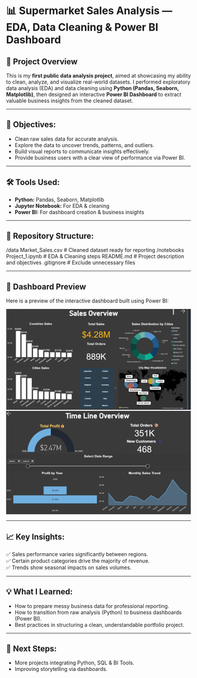 # 📊 Supermarket Sales Analysis — EDA, Data Cleaning & Power BI Dashboard

## 🚀 Project Overview
This is my **first public data analysis project**, aimed at showcasing my ability to clean, analyze, and visualize real-world datasets. I performed exploratory data analysis (EDA) and data cleaning using **Python (Pandas, Seaborn, Matplotlib)**, then designed an interactive **Power BI Dashboard** to extract valuable business insights from the cleaned dataset.

---

## 🎯 Objectives:
- Clean raw sales data for accurate analysis.
- Explore the data to uncover trends, patterns, and outliers.
- Build visual reports to communicate insights effectively.
- Provide business users with a clear view of performance via Power BI.

---

## 🛠 Tools Used:
- **Python:** Pandas, Seaborn, Matplotlib
- **Jupyter Notebook:** For EDA & cleaning
- **Power BI:** For dashboard creation & business insights

---

## 📂 Repository Structure:
/data
Market_Sales.csv # Cleaned dataset ready for reporting
/notebooks
Project_1.ipynb # EDA & Cleaning steps
README.md # Project description and objectives
.gitignore # Exclude unnecessary files

---

## 📸 Dashboard Preview

Here is a preview of the interactive dashboard built using Power BI:

![Power BI Dashboard Screenshot](Dashboard.png)
![Power BI Dashboard Screenshot](Dashboard2.png)




---

## 📈 Key Insights:
✅ Sales performance varies significantly between regions.  
✅ Certain product categories drive the majority of revenue.  
✅ Trends show seasonal impacts on sales volumes.

---

## 💡 What I Learned:
- How to prepare messy business data for professional reporting.
- How to transition from raw analysis (Python) to business dashboards (Power BI).
- Best practices in structuring a clean, understandable portfolio project.

---

## 📢 Next Steps:
- More projects integrating Python, SQL & BI Tools.
- Improving storytelling via dashboards.

